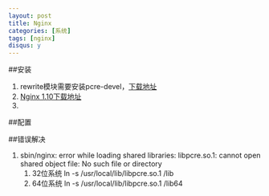 ```yaml
---
layout: post
title: Nginx
categories: [系统]
tags: [nginx]
disqus: y
---
```


##安装
1. rewrite模块需要安装pcre-devel，[下载地址](http://netix.dl.sourceforge.net/project/pcre/pcre/8.39/pcre-8.39.zip)
2. [Nginx 1.10下载地址](http://nginx.org/download/nginx-1.10.1.tar.gz)
3. 

##配置

##错误解决
1. sbin/nginx: error while loading shared libraries: libpcre.so.1: cannot open shared object file: No such file or directory
    1. 32位系统  ln -s /usr/local/lib/libpcre.so.1 /lib
    2. 64位系统  ln -s /usr/local/lib/libpcre.so.1 /lib64